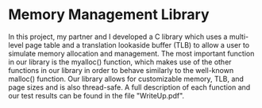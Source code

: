 # Memory Management Library
In this project, my partner and I developed a C library which uses a multi-level page table and a translation lookaside buffer (TLB) to allow a user to simulate memory allocation and management. The most important function in our library is the myalloc() function, which makes use of the other functions in our library in order to behave similarly to the well-known malloc() function. Our library allows for customizable memory, TLB, and page sizes and is also thread-safe. A full description of each function and our test results can be found in the file "WriteUp.pdf".
